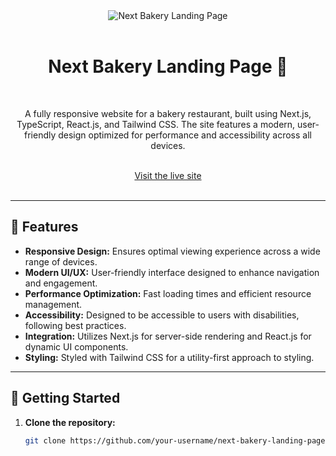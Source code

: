 <div align="center">
  <img src="https://github.com/user-attachments/assets/f978ac1a-70d2-4e2a-a8c5-4ae63c7a7342" alt="Next Bakery Landing Page">

  <br />
</div>


<br />

<div align="center">
  <h1>Next Bakery Landing Page 🍰</h1>
</div>

<br />

<div align="center">
  <p>A fully responsive website for a bakery restaurant, built using Next.js, TypeScript, React.js, and Tailwind CSS. The site features a modern, user-friendly design optimized for performance and accessibility across all devices.</p>
</div>

<br />

<div align="center">
  <a href="https://nextbakerylandingpage.netlify.app/">Visit the live site</a>
</div>

<br />

---

## 🍰 Features

- **Responsive Design:** Ensures optimal viewing experience across a wide range of devices.
- **Modern UI/UX:** User-friendly interface designed to enhance navigation and engagement.
- **Performance Optimization:** Fast loading times and efficient resource management.
- **Accessibility:** Designed to be accessible to users with disabilities, following best practices.
- **Integration:** Utilizes Next.js for server-side rendering and React.js for dynamic UI components.
- **Styling:** Styled with Tailwind CSS for a utility-first approach to styling.

---

## 🚀 Getting Started

1. **Clone the repository:**

   ```bash
   git clone https://github.com/your-username/next-bakery-landing-page.git
